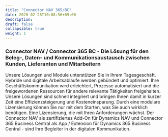 ```yaml
---
title: "Connector NAV 365/BC"
date: 2020-02-28T10:08:56+09:00
description: 
draft: false
collapsible: true
weight: 1
---
```

### Connector NAV / Connector 365 BC - Die Lösung für den Beleg-, Daten- und Kommunikationsaustausch zwischen Kunden, Lieferanten und Mitarbeitern

Unsere Lösungen und Module unterstützen Sie in Ihrem Tagesgeschäft. Hybride und digitale Arbeitsabläufe werden gebündelt und optimiert. Ihre Geschäftskommunikation wird erleichtert, Prozesse automatisiert und die freigewordenen Ressourcen für andere relevante Tätigkeiten freigehalten. Unsere Lösungen sind schnell integriert und bringen Ihnen damit in kurzer Zeit eine Effizienzsteigerung und Kosteneinsparung. Durch eine modulare Lizensierung können Sie nur mit dem Starten, was Sie auch wirklich benötigen. Eine Lizensierung, die mit Ihren Anforderungen wächst. Der Connector NAV als zertifiziertes Add-On für Dynamics NAV und Connector 365 Business Central als App / Extension für Dynamics 365 Business Central - sind Ihre Begleiter in der digitalen Kommunikation.